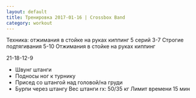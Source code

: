 ```yaml
---
layout: default
title: Тренировка 2017-01-16 | Crossbox Band
category: workout
---
```


Техника: отжимания в стойке на руках киппинг 
5 серий 
3-7 Строгие подтягивания 
5-10 Отжимания в стойке на руках киппинг 

21-18-12-9 
- Швунг штанги 
- Подносы ног к турнику 
- Присед со штангой над головой/на груди 
- Бурпи через штангу 
Вес штанги rx: 50/35 кг 
Лимит времени 15 мин

